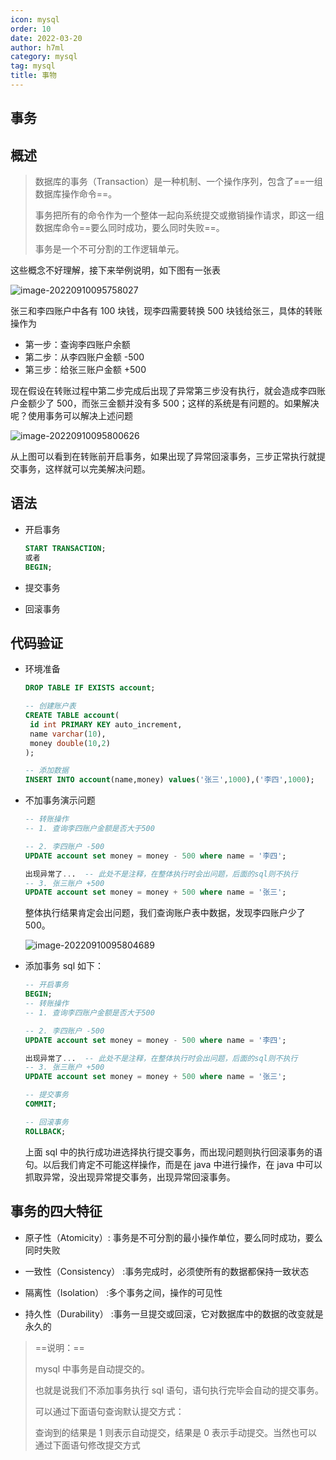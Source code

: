 ```yaml
---
icon: mysql
order: 10
date: 2022-03-20
author: h7ml
category: mysql
tag: mysql
title: 事物
---
```


## 事务

## 概述

> 数据库的事务（Transaction）是一种机制、一个操作序列，包含了==一组数据库操作命令==。
>
> 事务把所有的命令作为一个整体一起向系统提交或撤销操作请求，即这一组数据库命令==要么同时成功，要么同时失败==。
>
> 事务是一个不可分割的工作逻辑单元。

这些概念不好理解，接下来举例说明，如下图有一张表

![image-20220910095758027](https://nakoruru.h7ml.cn/httpproxy/static.5ibug.net/vitepress/assets/images/mysql/202209100957062.png)

张三和李四账户中各有 100 块钱，现李四需要转换 500 块钱给张三，具体的转账操作为

- 第一步：查询李四账户余额
- 第二步：从李四账户金额 -500
- 第三步：给张三账户金额 +500

现在假设在转账过程中第二步完成后出现了异常第三步没有执行，就会造成李四账户金额少了 500，而张三金额并没有多 500；这样的系统是有问题的。如果解决呢？使用事务可以解决上述问题

![image-20220910095800626](https://nakoruru.h7ml.cn/httpproxy/static.5ibug.net/vitepress/assets/images/mysql/202209100958661.png)

从上图可以看到在转账前开启事务，如果出现了异常回滚事务，三步正常执行就提交事务，这样就可以完美解决问题。

## 语法

- 开启事务

  ```sql
  START TRANSACTION;
  或者
  BEGIN;
  ```

- 提交事务

- 回滚事务

## 代码验证

- 环境准备

  ```sql
  DROP TABLE IF EXISTS account;

  -- 创建账户表
  CREATE TABLE account(
   id int PRIMARY KEY auto_increment,
   name varchar(10),
   money double(10,2)
  );

  -- 添加数据
  INSERT INTO account(name,money) values('张三',1000),('李四',1000);
  ```

- 不加事务演示问题

  ```sql
  -- 转账操作
  -- 1. 查询李四账户金额是否大于500

  -- 2. 李四账户 -500
  UPDATE account set money = money - 500 where name = '李四';

  出现异常了...  -- 此处不是注释，在整体执行时会出问题，后面的sql则不执行
  -- 3. 张三账户 +500
  UPDATE account set money = money + 500 where name = '张三';
  ```

  整体执行结果肯定会出问题，我们查询账户表中数据，发现李四账户少了 500。

  ![image-20220910095804689](https://nakoruru.h7ml.cn/httpproxy/static.5ibug.net/vitepress/assets/images/mysql/202209100958711.png)

- 添加事务 sql 如下：

  ```sql
  -- 开启事务
  BEGIN;
  -- 转账操作
  -- 1. 查询李四账户金额是否大于500

  -- 2. 李四账户 -500
  UPDATE account set money = money - 500 where name = '李四';

  出现异常了...  -- 此处不是注释，在整体执行时会出问题，后面的sql则不执行
  -- 3. 张三账户 +500
  UPDATE account set money = money + 500 where name = '张三';

  -- 提交事务
  COMMIT;

  -- 回滚事务
  ROLLBACK;
  ```

  上面 sql 中的执行成功进选择执行提交事务，而出现问题则执行回滚事务的语句。以后我们肯定不可能这样操作，而是在 java 中进行操作，在 java 中可以抓取异常，没出现异常提交事务，出现异常回滚事务。

## 事务的四大特征

- 原子性（Atomicity）: 事务是不可分割的最小操作单位，要么同时成功，要么同时失败

- 一致性（Consistency） :事务完成时，必须使所有的数据都保持一致状态

- 隔离性（Isolation） :多个事务之间，操作的可见性

- 持久性（Durability） :事务一旦提交或回滚，它对数据库中的数据的改变就是永久的

> \==说明：==
>
> mysql 中事务是自动提交的。
>
> 也就是说我们不添加事务执行 sql 语句，语句执行完毕会自动的提交事务。
>
> 可以通过下面语句查询默认提交方式：
>
> 查询到的结果是 1 则表示自动提交，结果是 0 表示手动提交。当然也可以通过下面语句修改提交方式
